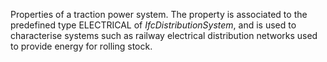 Properties of a traction power system. The property is associated to the predefined type ELECTRICAL of _IfcDistributionSystem_, and is used to characterise systems such as railway electrical distribution networks used to provide energy for rolling stock.
